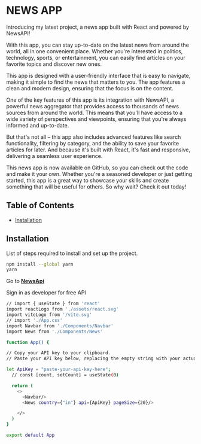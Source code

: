 # NEWS APP

Introducing my latest project, a news app built with React and powered by NewsAPI!

With this app, you can stay up-to-date on the latest news from around the world, all in one convenient place. Whether you're interested in politics, technology, sports, or entertainment, you can easily find articles on your favorite topics and discover new ones.

This app is designed with a user-friendly interface that is easy to navigate, making it simple to find the news that matters to you. The app features a clean and modern design, ensuring that the focus is on the content.

One of the key features of this app is its integration with NewsAPI, a powerful news aggregator that provides access to thousands of news sources from around the world. This means that you'll have access to a wide variety of perspectives and viewpoints, ensuring that you're always informed and up-to-date.

But that's not all – this app also includes advanced features like search functionality, filtering by category, and the ability to save your favorite articles for later. And because it's built with React, it's fast and responsive, delivering a seamless user experience.

This news app is now available on GitHub, so you can check out the code and make it your own. Whether you're a seasoned developer or just getting started, this app is a great way to showcase your skills and create something that will be useful for others. So why wait? Check it out today!

## Table of Contents

- [Installation](https://www.notion.so/Git-hub-5039b42d4a544e339821648f5edc1bff)

## Installation

List of steps required to install and set up the project.

```bash
npm install --global yarn
yarn
```

Go to [**NewsApi**](https://newsapi.org/)

Sign in as developer for free API

```bash
// import { useState } from 'react'
import reactLogo from './assets/react.svg'
import viteLogo from '/vite.svg'
// import './App.css'
import Navbar from './Components/Navbar'
import News from './Components/News'

function App() {

// Copy your API key to your clipboard.
// Paste your API key below, replacing the empty string with your actual key:

let ApiKey = "paste-your-api-key-here";
  // const [count, setCount] = useState(0)

  return (
    <>
      <Navbar/>
      <News country={"in"} api={ApiKey} pageSize={20}/>

    </>
  )
}

export default App
```
